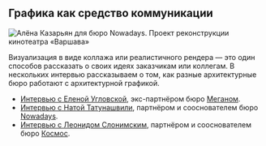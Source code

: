 ## Графика как средство коммуникации
 
![Алёна Казарьян для бюро Nowadays. Проект реконструкции кинотеатра «Варшава»](/img/PSH_81/1648665312_02-8-Nowadays-_D0_9A_D1_80_D0_B0_D1_81_D0_BD_D0_BE-_D1_81_D0_B8_D0_BD_D0_B5_D0_B5-2.jpg#rounded)

Визуализация в виде коллажа или реалистичного рендера — это один способов рассказать о своих идеях заказчикам или коллегам. В нескольких интервью рассказываем о том, как разные архитектурные бюро работают с архитектурной графикой.

*   [Интервью с Еленой Угловской](https://softculture.cc/blog/entries/interviews/meganom-interview-o-grafike), экс-партнёром бюро [Меганом](https://meganom.team/ru/).
*   [Интервью с Натой Татунашвили](https://softculture.cc/blog/entries/interviews/nowadays-interview-o-grafike), партнёром и сооснователем бюро [Nowadays](https://nowadaysoffice.com/).
*   [Интервью с Леонидом Слонимским](https://softculture.cc/blog/entries/interviews/horoshaya-arhitektura-ne-obyazatelno-dolzhna-byt-postroena), партнёром и сооснователем бюро [Космос](https://k-s-m-s.com/).